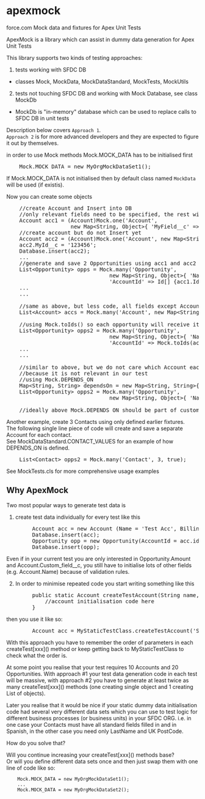 apexmock
========

force.com Mock data and fixtures for Apex Unit Tests

ApexMock is a library which can assist in dummy data generation for Apex Unit Tests  

This library supports two kinds of testing approaches:  
1. tests working with SFDC DB  
- classes Mock, MockData, MockDataStandard, MockTests, MockUtils  
2. tests not touching SFDC DB and working with Mock Database, see class MockDb  
- MockDb is "in-memory" database which can be used to replace calls to SFDC DB in unit tests  

Description below covers `Approach 1`.  
`Approach 2` is for more advanced developers and they are expected to figure it out by themselves.  

  in order to use Mock methods Mock.MOCK_DATA has to be initialised first  
<pre>
	Mock.MOCK_DATA = new MyOrgMockDataSet1();
</pre>
If Mock.MOCK_DATA is not initialised then by default class named `MockData` will be used (if existis).

Now you can create some objects
<pre>
	//create Account and Insert into DB
	//only relevant fields need to be specified, the rest will be taken from MyOrgMockDataSet1
	Account acc1 = (Account)Mock.one('Account', 
					new Map&lt;String, Object>{ 'MyField__c' => 'some-value', 'OtherField__c' => 123}, true); 
	//create account but do not Insert yet
	Account acc2 = (Account)Mock.one('Account', new Map&lt;String, Object>{ 'Name' => 'Acc 2'}, false);
	acc2.MyId__c = '123456';
	Database.insert(acc2);
	...
	//generate and save 2 Opportunities using acc1 and acc2 as their Accounts
	List&lt;Opportunity> opps = Mock.many('Opportunity', 
								new Map&lt;String, Object>{ 'Name' => 'Opp#{COUNTER}', 
								'AccountId' => Id[] {acc1.Id, acc2.Id}}, 2, true); 
	...
	...

	//same as above, but less code, all fields except Accoun.Name are taken from fixtures 
	List&lt;Account> accs = Mock.many('Account', new Map&lt;String, Object>{ 'Name' => 'Acc #{COUNTER}'}, 2, true)

	//using Mock.toIds() so each opportunity will receive its own account Id
	List&lt;Opportunity> opps2 = Mock.many('Opportunity', 
								new Map&lt;String, Object>{ 'Name' => 'Opp#{COUNTER}', 
								'AccountId' => Mock.toIds(accs)}, 2, true); 
	...
	...
	
	//similar to above, but we do not care which Account each Opportunity will be assigned to, 
	//because it is not relevant in our test
	//using Mock.DEPENDS_ON
	Map&lt;String, String&gt; dependsOn = new Map&lt;String, String&gt;{'AccountId' => 'Account', 'My_Related_Object_Ref__c' => 'My_Related_Object__c'};
	List&lt;Opportunity> opps2 = Mock.many('Opportunity', 
								new Map&lt;String, Object>{ 'Name' => 'Opp#{COUNTER}', Mock.DEPENDS_ON => dependsOn}, 2, true); 
								
	//ideally above Mock.DEPENDS_ON should be part of custom data fixture, e.g. in MockData class, but if we need to overwrite Mock.DEPENDS_ON value locally then we can.
</pre>
Another example, create 3 Contacts using only defined earlier fixtures.  
The following single line piece of code will create and save a separate Account for each contact.  
See MockDataStandard.CONTACT_VALUES for an example of how DEPENDS_ON is defined.
<pre>
	List&lt;Contact> opps2 = Mock.many('Contact', 3, true); 
</pre>
 See MockTests.cls for more comprehensive usage examples

Why ApexMock
------------
Two most popular ways to generate test data is

1. create test data individually for every test like this
<pre>
		Account acc = new Account (Name = 'Test Acc', BillingStreet = 'Some street', Custom_Field__c = 'some value'...);
		Database.insert(acc);
		Opportunity opp = new Opportunity(AccountId = acc.id, StageName = 'Prospecting', Amount = 100, Some_Field__c = 'value here', ...);
		Database.insert(opp);
</pre>
  Even if in your current test you are only interested in Opportunity.Amount and Account.Custom_field__c, you still have to initialise lots
  of other fields (e.g. Account.Name) because of validation rules.

2. In order to minimise repeated code you start writing something like this
<pre>
		public static Account createTestAccount(String name, String billingStreet, ..., Boolean saveIntoDb) {
			//account initialisation code here
		}
</pre>
  then you use it like so:
<pre>
		Account acc = MyStaticTestClass.createTestAccount('Some Name', 'Some address', ..., true);
</pre>
  With this approach you have to remember the order of parameters in each createTest\[xxx]() method or keep getting back to MyStaticTestClass
  to check what the order is.

At some point you realise that your test requires 10 Accounts and 20 Opportunities.
With approach #1 your test data generation code in each test will be massive, with approach #2 you have to generate at least twice as many
createTest\[xxx]() methods (one creating single object and 1 creating List of objects).

Later you realise that it would be nice if your static dummy data initialisation code had several very different data sets which you can use
to test logic for different business processes (or business units) in your SFDC ORG.
i.e. in one case your Contacts must have all standard fields filled in and in Spanish, in the other case you need only LastName and UK PostCode.

How do you solve that?

Will you continue increasing your createTest\[xxx]() methods base?  
Or will you define different data sets once and then just swap them with one line of code like so:

		Mock.MOCK_DATA = new MyOrgMockDataSet1();
		...
		Mock.MOCK_DATA = new MyOrgMockDataSet2();
